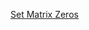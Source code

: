 [Set Matrix Zeros](https://leetcode.com/problems/set-matrix-zeroes/?envType=problem-list-v2&envId=array "Visit LeetCode")
